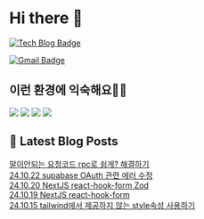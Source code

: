 # Hi there 👋

[![Tech Blog Badge](http://img.shields.io/badge/tistory-black?style=flat-square&logo=Tistory&link=https://codingpracticenote.tistory.com/)](https://codingpracticenote.tistory.com/)
	
[![Gmail Badge](https://img.shields.io/badge/Gmail-d14836?style=flat-square&logo=Gmail&logoColor=white&link=mailto:tkdrnr1215@gmail.com)](mailto:tkdrnr1215@gmail.com)

## 이런 환경에 익숙해요✍🏼

<img src="https://img.shields.io/badge/CSS3-1572B6?style=flat-square&logo=CSS3&logoColor=white"/> </t>
<img src="https://img.shields.io/badge/HTML5-E34F26?style=flat-square&logo=HTML5&logoColor=white"/> 
<img src="https://img.shields.io/badge/JavaScript-F7DF1E?style=flat-square&logo=JavaScript&logoColor=white"/>
<img src="https://img.shields.io/badge/TypeScript-3178C6?style=flat-square&logo=TypeScript&logoColor=white"/>

## 📕 Latest Blog Posts

<a href=https://codingpracticenote.tistory.com/350>말이안되는 요청코드 rpc로 쉽게? 해결하기</a></br><a href=https://codingpracticenote.tistory.com/349>24.10.22 supabase OAuth 관련 에러 수정</a></br><a href=https://codingpracticenote.tistory.com/348>24.10.20 NextJS react-hook-form Zod</a></br><a href=https://codingpracticenote.tistory.com/347>24.10.19 NextJS react-hook-form</a></br><a href=https://codingpracticenote.tistory.com/346>24.10.15 tailwind에서 제공하지 않는 style속성 사용하기</a></br>
